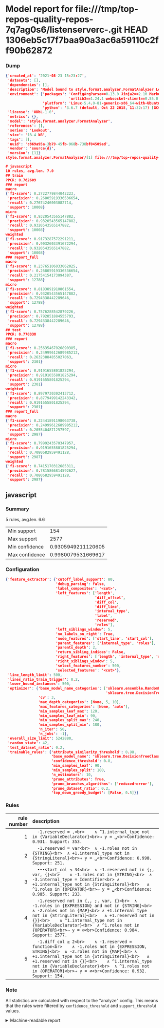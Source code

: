 # Model report for file:///tmp/top-repos-quality-repos-7q7ag0s6/listenserverc-.git HEAD 1306eb5c17f7baa90a3ac6a59110c2ff90b62872

### Dump

```json
{'created_at': '2021-08-23 15:23:27',
 'datasets': [],
 'dependencies': [],
 'description': 'Model bound to style.format.analyzer.FormatAnalyzer Lookout analyzer.',
 'environment': {'packages': 'ConfigArgParse==0.13.0 Jinja2==2.10 MarkupSafe==1.1.1 PyStemmer==1.3.0 PyYAML==5.1 Pympler==0.5 SQLAlchemy==1.2.10 SQLAlchemy-Utils==0.33.3 asdf==2.3.2 bblfsh==2.12.7 boto==2.49.0 boto3==1.9.130 botocore==1.12.130 cachetools==2.0.1 certifi==2019.3.9 chardet==3.0.4 clint==0.5.1 docker==3.7.0 docker-pycreds==0.4.0 dulwich==0.19.11 grpcio==1.19.0 grpcio-tools==1.19.0 humanfriendly==4.16.1 humanize==0.5.1 idna==2.8 jmespath==0.9.4 jsonschema==2.6.0 lookout-sdk==0.4.1 lookout-sdk-ml==0.19.0 lookout-style==0.2.0 lz4==2.1.6 modelforge==0.12.1 numpy==1.16.2 packaging==19.0 pandas==0.22.0 pip==19.0.3 protobuf==3.7.0 psycopg2-binary==2.7.5 pygtrie==2.3 pyparsing==2.3.1 python-dateutil==2.8.0 python-igraph==0.7.1.post6 pytz==2019.1 requests==2.21.0 requirements-parser==0.2.0 scikit-learn==0.20.1 scikit-optimize==0.5.2 scipy==1.2.1 semantic-version==2.6.0 setuptools==40.8.0 six==1.12.0 smart-open==1.8.1 sourced-ml==0.8.2 spdx==2.5.0 stringcase==1.2.0 tabulate==0.8.2 tqdm==4.31.1 '
                             'urllib3==1.24.1 websocket-client==0.55.0 xxhash==1.3.0',
                 'platform': 'Linux-5.4.0-81-generic-x86_64-with-Ubuntu-18.04-bionic',
                 'python': '3.6.7 (default, Oct 22 2018, 11:32:17) [GCC 8.2.0]'},
 'license': 'ODbL-1.0',
 'metrics': {},
 'model': 'style.format.analyzer.FormatAnalyzer',
 'references': [],
 'series': 'Lookout',
 'size': '18.4 kB',
 'tags': [],
 'uuid': 'c869a95a-3b79-45fb-968b-738bf04509ed',
 'vendor': 'source{d}',
 'version': [1]}
style.format.analyzer.FormatAnalyzer/[1] file:///tmp/top-repos-quality-repos-7q7ag0s6/listenserverc-.git 1306eb5c17f7baa90a3ac6a59110c2ff90b62872

# javascript
10 rules, avg.len. 7.0
## train
PPCR: 0.782609
### report
macro
{'f1-score': 0.2722779844042223,
 'precision': 0.26805919336536654,
 'recall': 0.27674246003082714,
 'support': 10008}
micro
{'f1-score': 0.9320543565147882,
 'precision': 0.9320543565147882,
 'recall': 0.9320543565147882,
 'support': 10008}
weighted
{'f1-score': 0.9173287572291211,
 'precision': 0.9032603391672294,
 'recall': 0.9320543565147882,
 'support': 10008}
### report_full
macro
{'f1-score': 0.23765106033062025,
 'precision': 0.26805919336536654,
 'recall': 0.21754154173094387,
 'support': 12788}
micro
{'f1-score': 0.8183891910861554,
 'precision': 0.9320543565147882,
 'recall': 0.7294338442289646,
 'support': 12788}
weighted
{'f1-score': 0.7576288542879226,
 'precision': 0.792851884555793,
 'recall': 0.7294338442289646,
 'support': 12788}
## test
PPCR: 0.770338
### report
macro
{'f1-score': 0.25635467026890385,
 'precision': 0.24999612689985212,
 'recall': 0.26323884855027063,
 'support': 2301}
micro
{'f1-score': 0.9191655801825294,
 'precision': 0.9191655801825294,
 'recall': 0.9191655801825294,
 'support': 2301}
weighted
{'f1-score': 0.8979730302413712,
 'precision': 0.8779499142243342,
 'recall': 0.9191655801825294,
 'support': 2301}
### report_full
macro
{'f1-score': 0.22441891198063738,
 'precision': 0.24999612689985212,
 'recall': 0.2055404871257597,
 'support': 2987}
micro
{'f1-score': 0.7999243570347957,
 'precision': 0.9191655801825294,
 'recall': 0.7080682959491128,
 'support': 2987}
weighted
{'f1-score': 0.7415170312685311,
 'precision': 0.7815866814592627,
 'recall': 0.7080682959491128,
 'support': 2987}
```

## javascript
### Summary
5 rules, avg.len. 6.6

| | |
|-|-|
|Min support|154|
|Max support|2577|
|Min confidence|0.9305949211120605|
|Max confidence|0.9980079531669617|

### Configuration

```json
{'feature_extractor': {'cutoff_label_support': 80,
                       'debug_parsing': False,
                       'label_composites': '<cut>',
                       'left_features': ['length',
                                         'diff_offset',
                                         'diff_col',
                                         'diff_line',
                                         'internal_type',
                                         'label',
                                         'reserved',
                                         'roles'],
                       'left_siblings_window': 5,
                       'no_labels_on_right': True,
                       'node_features': ['start_line', 'start_col'],
                       'parent_features': ['internal_type', 'roles'],
                       'parents_depth': 2,
                       'return_sibling_indices': False,
                       'right_features': ['length', 'internal_type', 'reserved', 'roles'],
                       'right_siblings_window': 5,
                       'select_features_number': 500,
                       'selected_features': '<cut>'},
 'line_length_limit': 500,
 'lines_ratio_train_trigger': 0.2,
 'lower_bound_instances': 500,
 'optimizer': {'base_model_name_categories': ['sklearn.ensemble.RandomForestClassifier',
                                              'sklearn.tree.DecisionTreeClassifier'],
               'cv': 3,
               'max_depth_categories': [None, 5, 10],
               'max_features_categories': [None, 'auto'],
               'min_samples_leaf_max': 120,
               'min_samples_leaf_min': 90,
               'min_samples_split_max': 240,
               'min_samples_split_min': 180,
               'n_iter': 50,
               'n_jobs': -1},
 'overall_size_limit': 5242880,
 'random_state': 42,
 'test_dataset_ratio': 0.2,
 'trainable_rules': {'attribute_similarity_threshold': 0.98,
                     'base_model_name': 'sklearn.tree.DecisionTreeClassifier',
                     'confidence_threshold': 0.8,
                     'min_samples_leaf': 90,
                     'min_samples_split': 180,
                     'n_estimators': 10,
                     'prune_attributes': True,
                     'prune_branches_algorithms': ['reduced-error'],
                     'prune_dataset_ratio': 0.2,
                     'top_down_greedy_budget': [False, 0.5]}}
```

### Rules

| rule number | description |
|----:|:-----|
| 1 | `  -1.reserved = ,<br>	∧ ^1.internal_type not in {VariableDeclarator}<br>⇒ y = ␣<br>Confidence: 0.931. Support: 353.` |
| 2 | `  -1.reserved = var<br>	∧ -1.roles not in {STRING}<br>	∧ +1.internal_type not in {StringLiteral}<br>⇒ y = ␣<br>Confidence: 0.998. Support: 251.` |
| 3 | `  •••start_col ≤ 34<br>	∧ -1.reserved not in {;, var, {}<br>	∧ -1.roles not in {STRING}<br>	∧ -3.internal_type = Identifier<br>	∧ +1.internal_type not in {StringLiteral}<br>	∧ ^1.roles in {OPERATOR}<br>⇒ y = ␣<br>Confidence: 0.985. Support: 233.` |
| 4 | `  -1.reserved not in {,, ;, var, {}<br>	∧ -1.roles in {EXPRESSION} and not in {STRING}<br>	∧ -2.roles not in {MAP}<br>	∧ +1.internal_type not in {StringLiteral}<br>	∧ +1.reserved not in {}}<br>	∧ ^1.internal_type not in {VariableDeclarator}<br>	∧ ^1.roles not in {OPERATOR}<br>⇒ y = ∅<br>Confidence: 0.984. Support: 2577.` |
| 5 | `  -1.diff_col ≥ 2<br>	∧ -1.reserved = function<br>	∧ -1.roles not in {EXPRESSION, STRING}<br>	∧ -2.roles not in {MAP}<br>	∧ +1.internal_type not in {StringLiteral}<br>	∧ +1.reserved not in {}}<br>	∧ ^1.internal_type not in {VariableDeclarator}<br>	∧ ^1.roles not in {OPERATOR}<br>⇒ y = ∅<br>Confidence: 0.932. Support: 154.` |

### Note
All statistics are calculated with respect to the "analyze" config. This means that the rules were filtered by
`confidence_threshold` and `support_threshold` values.

<details>
    <summary>Machine-readable report</summary>
```json
{"javascript": {"avg_rule_len": 6.6, "max_conf": 0.9980079531669617, "max_support": 2577, "min_conf": 0.9305949211120605, "min_support": 154, "num_rules": 5}}
```
</details>
